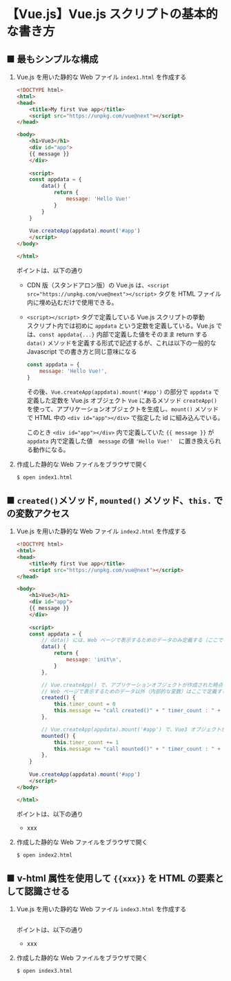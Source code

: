 # 【Vue.js】Vue.js スクリプトの基本的な書き方

## ■ 最もシンプルな構成

1. Vue.js を用いた静的な Web ファイル `index1.html` を作成する
	```html
	<!DOCTYPE html>
	<html>
	<head>
		<title>My first Vue app</title>
		<script src="https://unpkg.com/vue@next"></script>
	</head>

	<body>
		<h1>Vue3</h1>
		<div id="app">
		{{ message }}
		</div>
		
		<script>
		const appdata = {
			data() {
				return {
					message: 'Hello Vue!'
				}
			}
		}
		
		Vue.createApp(appdata).mount('#app')
		</script>
	</body>

	</html>
	```

	ポイントは、以下の通り

	- CDN 版（スタンドアロン版）の Vue.js は、`<script src="https://unpkg.com/vue@next"></script>` タグを HTML ファイル内に埋め込むだけで使用できる。

	- `<script></script>` タグで定義している Vue.js スクリプトの挙動<br>
		スクリプト内では初めに `appdata` という定数を定義している。Vue.js では、`const appdata{...}` 内部で定義した値をそのまま return する`data()` メソッドを定義する形式で記述するが、これは以下の一般的な Javascript での書き方と同じ意味になる
		```javascript
		const appdata = {
			message: 'Hello Vue!',
		}
		```

		その後、`Vue.createApp(appdata).mount('#app')` の部分で `appdata` で定義した定数を Vue.js オブジェクト `Vue` にあるメソッド `createApp()` を使って、アプリケーションオブジェクトを生成し、`mount()` メソッドで HTML 中の `<div id="app"></div>` で指定した id に組み込んでいる。

		このとき `<div id="app"></div>` 内で定義していた `{{ message }}` が `appdata` 内で定義した値　`message` の値 `'Hello Vue!'`　に置き換えられる動作になる。

1. 作成した静的な Web ファイルをブラウザで開く
	```sh
	$ open index1.html
	```

## ■ `created()`メソッド, `mounted()` メソッド、`this.` での変数アクセス

1. Vue.js を用いた静的な Web ファイル `index2.html` を作成する
	```html
	<!DOCTYPE html>
	<html>
	<head>
		<title>My first Vue app</title>
		<script src="https://unpkg.com/vue@next"></script>
	</head>

	<body>
		<h1>Vue3</h1>
		<div id="app">
		{{ message }}
		</div>
		
		<script>
		const appdata = {
			// data() には、Web ページで表示するためのデータのみ定義する（ここでの例では `timer_count` は対象外）
			data() {
				return {
					message: 'init\n',
				}
			},

			// Vue.createApp() で、アプリケーションオブジェクトが作成された時点で呼び出されるコールバック関数
			// Web ページで表示するためのデータ以外（内部的な変数）はここで定義するのが一般的（ここでの例では `timer_count`）
			created() {
				this.timer_count = 0
				this.message += "call created()" + " timer_count : " + this.timer_count + "\n"
			},

			// Vue.createApp(appdata).mount('#app') で、Vue3 オブジェクトが Web ページに組み込まれたときに呼び出されるコールバック関数
			mounted() {
				this.timer_count += 1
				this.message += "call mounted()" + " timer_count : " + this.timer_count + "\n"
			},
		}
		
		Vue.createApp(appdata).mount('#app')
		</script>
	</body>

	</html>
	```

	ポイントは、以下の通り

	- xxx

1. 作成した静的な Web ファイルをブラウザで開く
	```sh
	$ open index2.html
	```

## ■ v-html 属性を使用して `{{xxx}}` を HTML の要素として認識させる

1. Vue.js を用いた静的な Web ファイル `index3.html` を作成する
	```html
	```

	ポイントは、以下の通り

	- xxx

1. 作成した静的な Web ファイルをブラウザで開く
	```sh
	$ open index3.html
	```
	